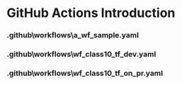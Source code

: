 # GitHub Actions Introduction
### .github\workflows\a_wf_sample.yaml
### .github\workflows\wf_class10_tf_dev.yaml
### .github\workflows\wf_class10_tf_on_pr.yaml